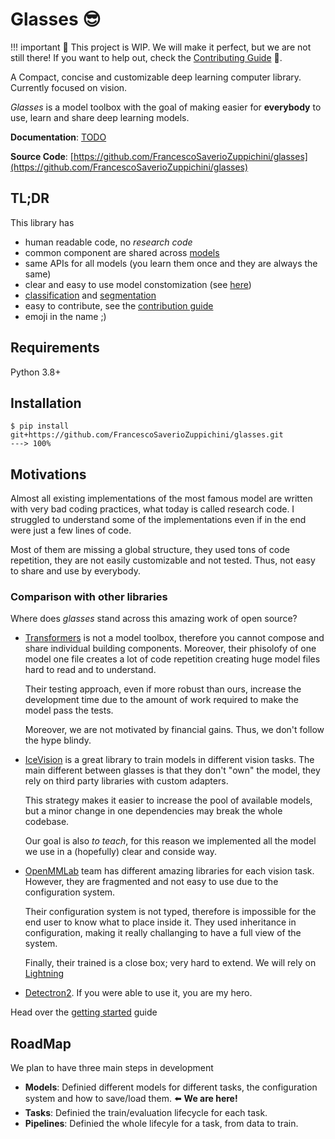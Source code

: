 # Glasses 😎

!!! important
    🚧 This project is WIP. We will make it perfect, but we are not still there! If you want to help out, check the [Contributing Guide](/contributing.md) 💜.

A Compact, concise and customizable deep learning computer library. Currently focused on vision.

*Glasses* is a model toolbox with the goal of making easier for **everybody** to use, learn and share deep learning models.


**Documentation**: [TODO](TODO)

**Source Code**: [https://github.com/FrancescoSaverioZuppichini/glasses](https://github.com/FrancescoSaverioZuppichini/glasses)


## TL;DR

This library has

- human readable code, no *research code*
- common component are shared across [models](#Models)
- same APIs for all models (you learn them once and they are always the same)
- clear and easy to use model constomization (see [here](#block))
- [classification](#classification) and [segmentation](#segmentation) 
- easy to contribute, see the [contribution guide](/contributing)
- emoji in the name ;)

## Requirements

Python 3.8+
## Installation

<div class="termy">

```console
$ pip install git+https://github.com/FrancescoSaverioZuppichini/glasses.git
---> 100%
```

</div>

## Motivations
Almost all existing implementations of the most famous model are written with very bad coding practices, what today is called research code. I struggled to understand some of the implementations even if in the end were just a few lines of code.

Most of them are missing a global structure, they used tons of code repetition, they are not easily customizable and not tested. Thus, not easy to share and use by everybody.

### Comparison with other libraries

Where does *glasses* stand across this amazing work of open source?

* [Transformers](https://github.com/huggingface/transformers) is not a model toolbox, therefore you cannot compose and share individual building components. Moreover, their phisolofy of one model one file creates a lot of code repetition creating huge model files hard to read and to understand.

    Their testing approach, even if more robust than ours, increase the development time due to the amount of work required to make the model pass the tests.

    Moreover, we are not motivated by financial gains. Thus, we don't follow the hype blindy.


* [IceVision](https://airctic.com/0.12.0/) is a great library to train models in different vision tasks. The main different between glasses is that they don't "own" the model, they rely on third party libraries with custom adapters.

    This strategy makes it easier to increase the pool of available models, but a minor change in one dependencies may break the whole codebase. 

    Our goal is also *to teach*, for this reason we implemented all the model we use in a (hopefully) clear and conside way.


* [OpenMMLab](https://github.com/open-mmlab) team has different amazing libraries for each vision task. However, they are fragmented and not easy to use due to the configuration system.

    Their configuration system is not typed, therefore is impossible for the end user to know what to place inside it. They used inheritance in configuration, making it really challanging to have a full view of the system.

    Finally, their trained is a close box; very hard to extend. We will rely on [Lightning](https://www.pytorchlightning.ai/)


* [Detectron2](https://github.com/facebookresearch/detectron2). If you were able to use it, you are my hero.



Head over the [getting started](getting_started) guide

## RoadMap

We plan to have three main steps in development

* **Models**: Definied different models for different tasks, the configuration system and how to save/load them. ⬅️ **We are here!**
* **Tasks**: Definied the train/evaluation lifecycle for each task. 
* **Pipelines**: Definied the whole lifecyle for a task, from data to train.

  